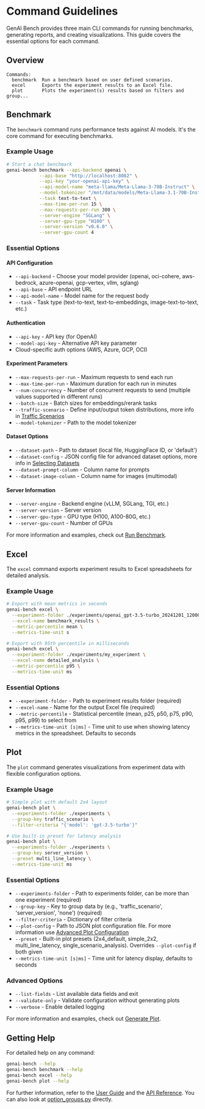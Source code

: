 # Command Guidelines

GenAI Bench provides three main CLI commands for running benchmarks, generating reports, and creating visualizations. This guide covers the essential options for each command.

## Overview

```shell
Commands:
  benchmark  Run a benchmark based on user defined scenarios.
  excel      Exports the experiment results to an Excel file.
  plot       Plots the experiment(s) results based on filters and group...
```

## Benchmark

The `benchmark` command runs performance tests against AI models. It's the core command for executing benchmarks.

### Example Usage
```bash
# Start a chat benchmark
genai-bench benchmark --api-backend openai \
            --api-base "http://localhost:8082" \
            --api-key "your-openai-api-key" \
            --api-model-name "meta-llama/Meta-Llama-3-70B-Instruct" \
            --model-tokenizer "/mnt/data/models/Meta-Llama-3.1-70B-Instruct" \
            --task text-to-text \
            --max-time-per-run 15 \
            --max-requests-per-run 300 \
            --server-engine "SGLang" \
            --server-gpu-type "H100" \
            --server-version "v0.6.0" \
            --server-gpu-count 4
```

### Essential Options

#### **API Configuration**
- `--api-backend` - Choose your model provider (openai, oci-cohere, aws-bedrock, azure-openai, gcp-vertex, vllm, sglang)
- `--api-base` - API endpoint URL
- `--api-model-name` - Model name for the request body
- `--task` - Task type (text-to-text, text-to-embeddings, image-text-to-text, etc.)

#### **Authentication**
- `--api-key` - API key (for OpenAI)
- `--model-api-key` - Alternative API key parameter
- Cloud-specific auth options (AWS, Azure, GCP, OCI)

#### **Experiment Parameters**
- `--max-requests-per-run` - Maximum requests to send each run
- `--max-time-per-run` - Maximum duration for each run in minutes
- `--num-concurrency` - Number of concurrent requests to send (multiple values supported in different runs)
- `--batch-size` - Batch sizes for embeddings/rerank tasks
- `--traffic-scenario` - Define input/output token distributions, more info in [Traffic Scenarios](../user-guide/scenario-definition.md)
- `--model-tokenizer` - Path to the model tokenizer

#### **Dataset Options**
- `--dataset-path` - Path to dataset (local file, HuggingFace ID, or 'default')
- `--dataset-config` - JSON config file for advanced dataset options, more info in [Selecting Datasets](../user-guide/run-benchmark.md/#selecting-datasets)
- `--dataset-prompt-column` - Column name for prompts
- `--dataset-image-column` - Column name for images (multimodal)

#### **Server Information**
- `--server-engine` - Backend engine (vLLM, SGLang, TGI, etc.)
- `--server-version` - Server version
- `--server-gpu-type` - GPU type (H100, A100-80G, etc.)
- `--server-gpu-count` - Number of GPUs

For more information and examples, check out [Run Benchmark](../user-guide/run-benchmark.md).

## Excel

The `excel` command exports experiment results to Excel spreadsheets for detailed analysis.

### Example Usage

```bash
# Export with mean metrics in seconds
genai-bench excel \
  --experiment-folder ./experiments/openai_gpt-3.5-turbo_20241201_120000 \
  --excel-name benchmark_results \
  --metric-percentile mean \
  --metrics-time-unit s

# Export with 95th percentile in milliseconds
genai-bench excel \
  --experiment-folder ./experiments/my_experiment \
  --excel-name detailed_analysis \
  --metric-percentile p95 \
  --metrics-time-unit ms
```

### Essential Options

- `--experiment-folder` - Path to experiment results folder (required)
- `--excel-name` - Name for the output Excel file (required)
- `--metric-percentile` - Statistical percentile (mean, p25, p50, p75, p90, p95, p99) to select from
- `--metrics-time-unit [s|ms]` - Time unit to use when showing latency metrics in the spreadsheet. Defaults to seconds

## Plot

The `plot` command generates visualizations from experiment data with flexible configuration options.

### Example Usage

```bash
# Simple plot with default 2x4 layout
genai-bench plot \
  --experiments-folder ./experiments \
  --group-key traffic_scenario \
  --filter-criteria "{'model': 'gpt-3.5-turbo'}"

# Use built-in preset for latency analysis
genai-bench plot \
  --experiments-folder ./experiments \
  --group-key server_version \
  --preset multi_line_latency \
  --metrics-time-unit ms
```

### Essential Options

- `--experiments-folder` - Path to experiments folder, can be more than one experiment (required)
- `--group-key` - Key to group data by (e.g., 'traffic_scenario', 'server_version', 'none') (required)
- `--filter-criteria` - Dictionary of filter criteria
- `--plot-config` - Path to JSON plot configuration file. For more information use [Advanced Plot Configuration](../user-guide/generate-plot.md/#advanced-plot-configuration)
- `--preset` - Built-in plot presets (2x4_default, simple_2x2, multi_line_latency, single_scenario_analysis). Overrides `--plot-config` if both given
- `--metrics-time-unit [s|ms]` - Time unit for latency display, defaults to seconds

### Advanced Options

- `--list-fields` - List available data fields and exit
- `--validate-only` - Validate configuration without generating plots
- `--verbose` - Enable detailed logging

For more information and examples, check out [Generate Plot](../user-guide/generate-plot.md).

## Getting Help

For detailed help on any command:

```bash
genai-bench --help
genai-bench benchmark --help
genai-bench excel --help
genai-bench plot --help
```

For further information, refer to the [User Guide](../user-guide/index.md) and the [API Reference](../development/api-reference.md). You can also look at [option_groups.py](https://github.com/sgl-project/genai-bench/blob/main/genai_bench/cli/option_groups.py) directly.